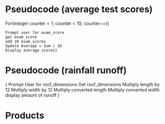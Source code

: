 # Pseudocode (average test scores)
For(integer counter = 1; counter < 10; counter++){

	Prompt user for exam_score 
	get exam_score
	add 10 exam_scores
	Update Average = Sum / 10
	Display average_scores}
	


# Pseudocode (rainfall runoff)
{
	Prompt User for roof_dimensions
	Get roof_dimensions
	Multiply length by 12
	Multiply width by 12
	Multiply converted length
	Multiply converted width
	display amount of runoff
}


# Products
